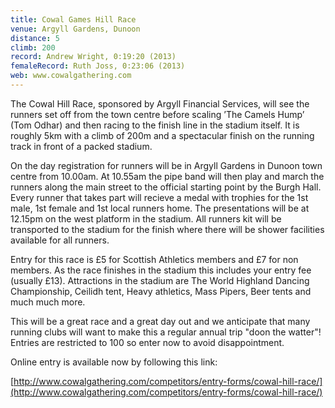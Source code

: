 ```yaml
---
title: Cowal Games Hill Race
venue: Argyll Gardens, Dunoon
distance: 5
climb: 200
record: Andrew Wright, 0:19:20 (2013)
femaleRecord: Ruth Joss, 0:23:06 (2013)
web: www.cowalgathering.com
---
```

The Cowal Hill Race, sponsored by Argyll Financial Services, will see the runners set off from the town centre before scaling ’The Camels Hump’ (Tom Odhar) and then racing to the finish line in the stadium itself. It is roughly 5km with a climb of 200m and a spectacular finish on the running track in front of a packed stadium.

On the day registration for runners will be in Argyll Gardens in Dunoon town centre from 10.00am. At 10.55am the pipe band will then play and march the runners along the main street to the official starting point by the Burgh Hall. Every runner that takes part will recieve a medal with trophies for the 1st male, 1st female and 1st local runners home. The presentations will be at 12.15pm on the west platform in the stadium. All runners kit will be transported to the stadium for the finish where there will be shower facilities available for all runners.

Entry for this race is £5 for Scottish Athletics members and £7 for non members. As the race finishes in the stadium this includes your entry fee (usually £13). Attractions in the stadium are The World Highland Dancing Championship, Ceilidh tent, Heavy athletics, Mass Pipers, Beer tents and much much more.

This will be a great race and a great day out and we anticipate that many running clubs will want to make this a regular annual trip "doon the watter"! Entries are restricted to 100 so enter now to avoid disappointment.

Online entry is available now by following this link:

[http://www.cowalgathering.com/competitors/entry-forms/cowal-hill-race/](http://www.cowalgathering.com/competitors/entry-forms/cowal-hill-race/)